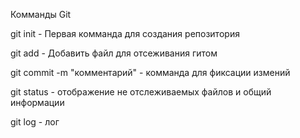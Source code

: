 Комманды Git

git init - Первая комманда для создания репозитория

git add - Добавить файл для отсеживания гитом

git commit -m "комментарий" - комманда для фиксации измений

git status - отображение не отслеживаемых файлов и общий информации

git log - лог
